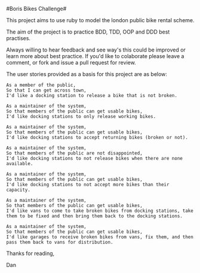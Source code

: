 #Boris Bikes Challenge#

This project aims to use ruby to model the london public bike rental scheme.

The aim of the project is to practice BDD, TDD, OOP and DDD best practises.

Always willing to hear feedback and see way's this could be improved or learn more about best practice. If you'd like to colaborate please leave a comment, or fork and issue a pull request for review.

The user stories provided as a basis for this project are as below:

    As a member of the public,
    So that I can get across town,
    I'd like a docking station to release a bike that is not broken.

    As a maintainer of the system,
    So that members of the public can get usable bikes,
    I'd like docking stations to only release working bikes.

    As a maintainer of the system,
    So that members of the public can get usable bikes,
    I'd like docking stations to accept returning bikes (broken or not).

    As a maintainer of the system,
    So that members of the public are not disappointed,
    I'd like docking stations to not release bikes when there are none available.

    As a maintainer of the system,
    So that members of the public can get usable bikes,
    I'd like docking stations to not accept more bikes than their capacity.

    As a maintainer of the system,
    So that members of the public can get usable bikes,
    I'd like vans to come to take broken bikes from docking stations, take them to be fixed and then bring them back to the docking stations.

    As a maintainer of the system,
    So that members of the public can get usable bikes,
    I'd like garages to receive broken bikes from vans, fix them, and then pass them back to vans for distribution.

Thanks for reading,

Dan
